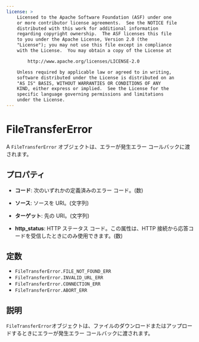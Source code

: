 ```yaml
---
license: >
    Licensed to the Apache Software Foundation (ASF) under one
    or more contributor license agreements.  See the NOTICE file
    distributed with this work for additional information
    regarding copyright ownership.  The ASF licenses this file
    to you under the Apache License, Version 2.0 (the
    "License"); you may not use this file except in compliance
    with the License.  You may obtain a copy of the License at

        http://www.apache.org/licenses/LICENSE-2.0

    Unless required by applicable law or agreed to in writing,
    software distributed under the License is distributed on an
    "AS IS" BASIS, WITHOUT WARRANTIES OR CONDITIONS OF ANY
    KIND, either express or implied.  See the License for the
    specific language governing permissions and limitations
    under the License.
---
```


# FileTransferError

A `FileTransferError` オブジェクトは、エラーが発生エラー コールバックに渡されます。

## プロパティ

*   **コード**: 次のいずれかの定義済みのエラー コード。(数)

*   **ソース**: ソースを URI。(文字列)

*   **ターゲット**: 先の URI。(文字列)

*   **http_status**: HTTP ステータス コード。この属性は、HTTP 接続から応答コードを受信したときにのみ使用できます。(数)

## 定数

*   `FileTransferError.FILE_NOT_FOUND_ERR`
*   `FileTransferError.INVALID_URL_ERR`
*   `FileTransferError.CONNECTION_ERR`
*   `FileTransferError.ABORT_ERR`

## 説明

`FileTransferError`オブジェクトは、ファイルのダウンロードまたはアップロードするときにエラーが発生エラー コールバックに渡されます。